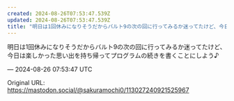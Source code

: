 ```yaml
---
created: 2024-08-26T07:53:47.539Z
updated: 2024-08-26T07:53:47.539Z
title: "明日は1回休みになりそうだからバルト9の次の回に行ってみるか迷ってたけど、今日は[...]"
---
```


<p>明日は1回休みになりそうだからバルト9の次の回に行ってみるか迷ってたけど、今日は楽しかった思い出を持ち帰ってプログラムの続きを書くことにしよう♪</p>

&mdash; 2024-08-26 07:53:47 UTC

Original URL: https://mastodon.social/@sakuramochi0/113027240921525967
